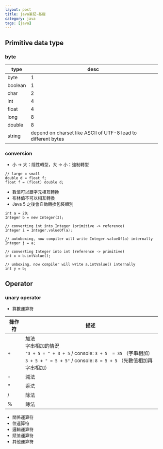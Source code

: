 ```yaml
---
layout: post
title: java筆記-基礎
category: java
tags: [java]
---
```


## Primitive data type

### byte

type|desc
---|---|
byte|1|
boolean|1|
char|2
int|4
float|4
long|8
double|8
string|depend on charset like ASCII of UTF-8 lead to different bytes

### conversion

- 小 &rarr; 大：隱性轉型，大 &rarr; 小：強制轉型

```
// large = small
double d = float f;
float f = (float) double d;
```

- 數值可以跟字元相互轉換
- 布林值不可以相互轉換
- Java 5 之後會自動轉換包裝類別

```
int a = 20;
Integer b = new Integer(3);

// converting int into Integer (primitive -> reference)
Integer i = Integer.valueOf(a);

// autoboxing, now compiler will write Integer.valueOf(a) internally
Integer j = a;

// converting Integer into int (reference -> primitive)
int x = b.intValue();

// unboxing, now compiler will write a.intValue() internally
int y = b;
```

## Operator

### unary operator

- 算數運算符

操作符|描述
---|---
+|加法<br>字串相加的情況<br>`"3 + 5 = " + 3 + 5` / console: `3 + 5  = 35` （字串相加）<br>`3 + 5 + " = 5 + 5"` / console: `8 = 5 + 5` （先數值相加再字串相加）
-|減法
*|乘法
/|除法
%|餘法

- 關係運算符
- 位運算符
- 邏輯運算符
- 賦值運算符
- 其他運算符

